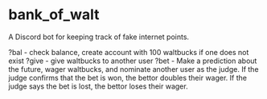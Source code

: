 # bank_of_walt
A Discord bot for keeping track of fake internet points.

?bal - check balance, create account with 100 waltbucks if one does not exist
?give - give waltbucks to another user
?bet - Make a prediction about the future, wager waltbucks, and nominate another user as the judge.
If the judge confirms that the bet is won, the bettor doubles their wager.
If the judge says the bet is lost, the bettor loses their wager.
